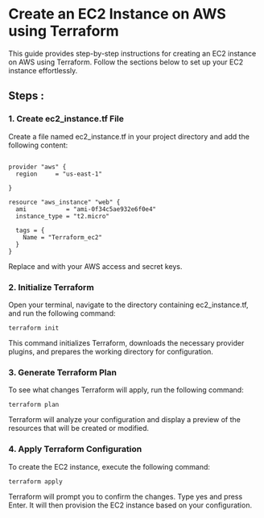 # Create an EC2 Instance on AWS using Terraform
This guide provides step-by-step instructions for creating an EC2 instance on AWS using Terraform. Follow the sections below to set up your EC2 instance effortlessly.

## Steps :
### 1. Create ec2_instance.tf File
Create a file named ec2_instance.tf in your project directory and add the following content:
```

provider "aws" {
  region     = "us-east-1"
  
}

resource "aws_instance" "web" {
  ami           = "ami-0f34c5ae932e6f0e4"
  instance_type = "t2.micro"

  tags = {
    Name = "Terraform_ec2"
  }
}
```

Replace <access-key> and <secret-key> with your AWS access and secret keys.

### 2. Initialize Terraform
Open your terminal, navigate to the directory containing ec2_instance.tf, and run the following command:
```
terraform init
```

This command initializes Terraform, downloads the necessary provider plugins, and prepares the working directory for configuration.

### 3. Generate Terraform Plan
To see what changes Terraform will apply, run the following command:
```
terraform plan
```

Terraform will analyze your configuration and display a preview of the resources that will be created or modified.

### 4. Apply Terraform Configuration
To create the EC2 instance, execute the following command:
```
terraform apply
```

Terraform will prompt you to confirm the changes. Type yes and press Enter. It will then provision the EC2 instance based on your configuration.
